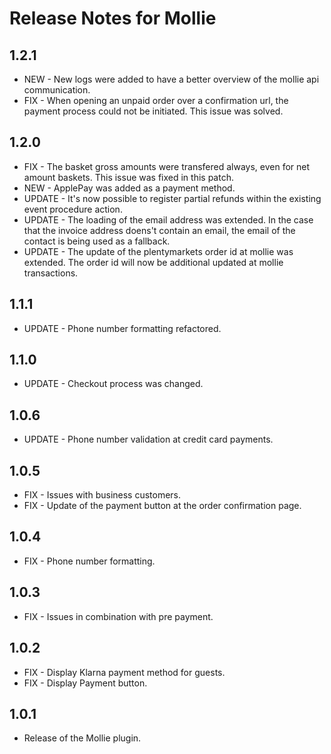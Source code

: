 # Release Notes for Mollie

## 1.2.1

- NEW - New logs were added to have a better overview of the mollie api communication.
- FIX - When opening an unpaid order over a confirmation url, the payment process could not be initiated. This issue was solved.

## 1.2.0

- FIX - The basket gross amounts were transfered always, even for net amount baskets. This issue was fixed in this patch.
- NEW - ApplePay was added as a payment method.
- UPDATE - It's now possible to register partial refunds within the existing event procedure action.
- UPDATE - The loading of the email address was extended. In the case that the invoice address doens't contain an email, the email
of the contact is being used as a fallback.
- UPDATE - The update of the plentymarkets order id at mollie was extended. The order id will now be additional updated at mollie transactions.

## 1.1.1

- UPDATE - Phone number formatting refactored.

## 1.1.0

- UPDATE - Checkout process was changed.

## 1.0.6

- UPDATE - Phone number validation at credit card payments.

## 1.0.5

- FIX - Issues with business customers.
- FIX - Update of the payment button at the order confirmation page.

## 1.0.4

- FIX - Phone number formatting.

## 1.0.3

- FIX - Issues in combination with pre payment.

## 1.0.2

- FIX - Display Klarna payment method for guests.
- FIX - Display Payment button.

## 1.0.1

- Release of the Mollie plugin.